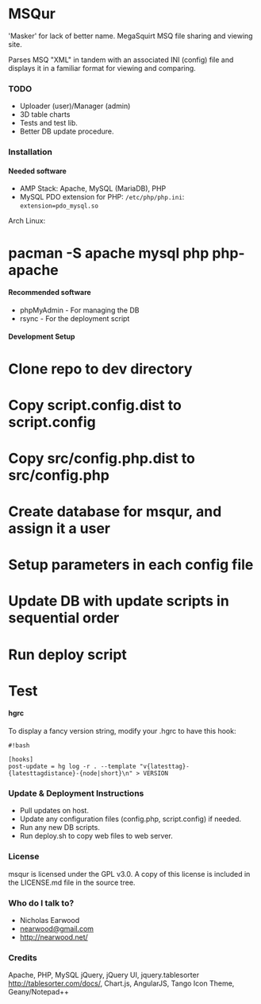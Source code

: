 # MSQur #

'Masker' for lack of better name.
MegaSquirt MSQ file sharing and viewing site.

Parses MSQ "XML" in tandem with an associated INI (config) file and displays it in a familiar format for viewing and comparing.

### TODO ###

* Uploader (user)/Manager (admin)
* 3D table charts
* Tests and test lib.
* Better DB update procedure.

### Installation ###

#### Needed software ####

* AMP Stack: Apache, MySQL (MariaDB), PHP
* MySQL PDO extension for PHP:
`/etc/php/php.ini`:
`extension=pdo_mysql.so`

Arch Linux:
# pacman -S apache mysql php php-apache

#### Recommended software ####

* phpMyAdmin - For managing the DB
* rsync - For the deployment script

#### Development Setup ####

# Clone repo to dev directory
# Copy script.config.dist to script.config
# Copy src/config.php.dist to src/config.php
# Create database for msqur, and assign it a user
# Setup parameters in each config file
# Update DB with update scripts in sequential order
# Run deploy script
# Test

#### hgrc ####
To display a fancy version string, modify your .hgrc to have this hook:

```
#!bash

[hooks]
post-update = hg log -r . --template "v{latesttag}-{latesttagdistance}-{node|short}\n" > VERSION
```

### Update & Deployment Instructions ###

 * Pull updates on host.
 * Update any configuration files (config.php, script.config) if needed.
 * Run any new DB scripts.
 * Run deploy.sh to copy web files to web server.

### License ###

msqur is licensed under the GPL v3.0. A copy of this license is included in the LICENSE.md file in the source tree.

### Who do I talk to? ###

* Nicholas Earwood
* nearwood@gmail.com
* http://nearwood.net/

### Credits ###
Apache, PHP, MySQL
jQuery, jQuery UI,
jquery.tablesorter http://tablesorter.com/docs/,
Chart.js,
AngularJS,
Tango Icon Theme,
Geany/Notepad++
